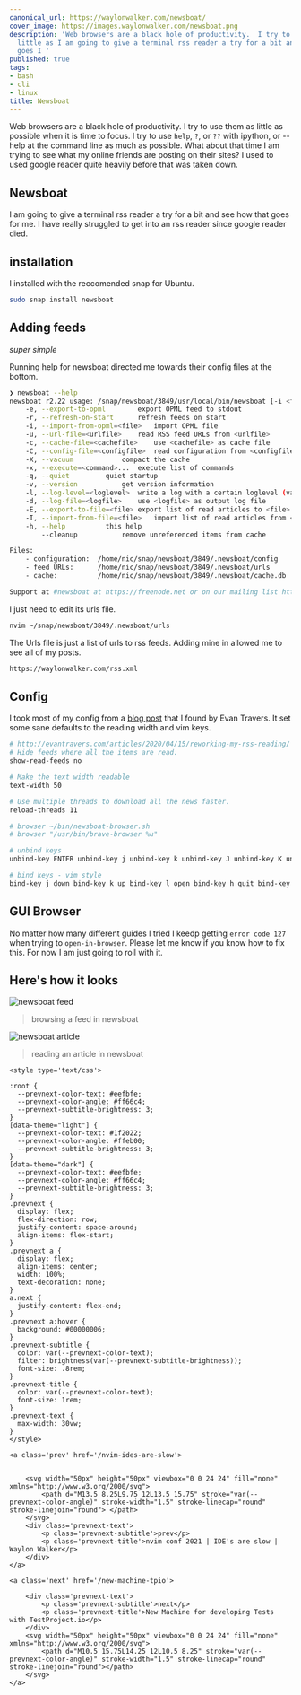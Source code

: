 ```yaml
---
canonical_url: https://waylonwalker.com/newsboat/
cover_image: https://images.waylonwalker.com/newsboat.png
description: 'Web browsers are a black hole of productivity.  I try to use them as
  little as I am going to give a terminal rss reader a try for a bit and see how that
  goes I '
published: true
tags:
- bash
- cli
- linux
title: Newsboat
---
```


Web browsers are a black hole of productivity.  I try to use them as little as possible when it is time to focus.  I try to use `help`, `?`, or `??` with ipython, or --help at the command line as much as possible.  What about that time I am trying to see what my online friends are posting on their sites?  I used to used google reader quite heavily before that was taken down.

## Newsboat

I am going to give a terminal rss reader a try for a bit and see how that goes for me.  I have really struggled to get into an rss reader since google reader died.

## installation

I installed with the reccomended snap for Ubuntu.

``` bash
sudo snap install newsboat
```

## Adding feeds
_super simple_

Running help for newsboat directed me towards their config files at the bottom.

``` bash
❯ newsboat --help
newsboat r2.22 usage: /snap/newsboat/3849/usr/local/bin/newsboat [-i <file>|-e] [-u <urlfile>] [-c <cachefile>] [-x <command> ...] [-h]
    -e, --export-to-opml        export OPML feed to stdout
    -r, --refresh-on-start      refresh feeds on start
    -i, --import-from-opml=<file>   import OPML file
    -u, --url-file=<urlfile>    read RSS feed URLs from <urlfile>
    -c, --cache-file=<cachefile>    use <cachefile> as cache file
    -C, --config-file=<configfile>  read configuration from <configfile>
    -X, --vacuum            compact the cache
    -x, --execute=<command>...  execute list of commands
    -q, --quiet         quiet startup
    -v, --version           get version information
    -l, --log-level=<loglevel>  write a log with a certain loglevel (valid values: 1 to 6)
    -d, --log-file=<logfile>    use <logfile> as output log file
    -E, --export-to-file=<file> export list of read articles to <file>
    -I, --import-from-file=<file>   import list of read articles from <file>
    -h, --help          this help
        --cleanup           remove unreferenced items from cache

Files:
    - configuration:  /home/nic/snap/newsboat/3849/.newsboat/config
    - feed URLs:      /home/nic/snap/newsboat/3849/.newsboat/urls
    - cache:          /home/nic/snap/newsboat/3849/.newsboat/cache.db

Support at #newsboat at https://freenode.net or on our mailing list https://groups.google.com/g/newsboat For more information, check out https://newsboat.org/
```

I just need to edit its urls file.

``` bash
nvim ~/snap/newsboat/3849/.newsboat/urls
```

The Urls file is just a list of urls to rss feeds.  Adding mine in allowed me to see all of my posts.

``` bash
https://waylonwalker.com/rss.xml
```


## Config

I took most of my config from a [blog post](http://evantravers.com/articles/2020/04/15/reworking-my-rss-reading/) that I found by Evan Travers.  It set some sane defaults to the reading width and vim keys.


``` bash
# http://evantravers.com/articles/2020/04/15/reworking-my-rss-reading/
# Hide feeds where all the items are read.
show-read-feeds no

# Make the text width readable
text-width 50

# Use multiple threads to download all the news faster.
reload-threads 11

# browser ~/bin/newsboat-browser.sh
# browser "/usr/bin/brave-browser %u"

# unbind keys
unbind-key ENTER unbind-key j unbind-key k unbind-key J unbind-key K unbind-key ^D unbind-key ^U unbind-key o unbind-key g unbind-key G

# bind keys - vim style
bind-key j down bind-key k up bind-key l open bind-key h quit bind-key ^D pagedown bind-key ^U pageup bind-key b toggle-source-view bind-key U toggle-show-read-feeds bind-key u show-urls bind-key g home bind-key G end bind-key b open-in-browser-and-mark-read bind-key B open-in-browser bind-key i sort bind-key I rev-sort
```

## GUI Browser

No matter how many different guides I tried I keedp getting `error code 127` when trying to `open-in-browser`.  Please let me know if you know how to fix this. For now I am just going to roll with it.


## Here's how it looks

![newsboat feed](https://images.waylonwalker.com/newsboat-feed-waylonwalker-com.png)

> browsing a feed in newsboat

![newsboat article](https://images.waylonwalker.com/newsboat-article.png)

> reading an article in newsboat
<div class='prevnext'>

    <style type='text/css'>

    :root {
      --prevnext-color-text: #eefbfe;
      --prevnext-color-angle: #ff66c4;
      --prevnext-subtitle-brightness: 3;
    }
    [data-theme="light"] {
      --prevnext-color-text: #1f2022;
      --prevnext-color-angle: #ffeb00;
      --prevnext-subtitle-brightness: 3;
    }
    [data-theme="dark"] {
      --prevnext-color-text: #eefbfe;
      --prevnext-color-angle: #ff66c4;
      --prevnext-subtitle-brightness: 3;
    }
    .prevnext {
      display: flex;
      flex-direction: row;
      justify-content: space-around;
      align-items: flex-start;
    }
    .prevnext a {
      display: flex;
      align-items: center;
      width: 100%;
      text-decoration: none;
    }
    a.next {
      justify-content: flex-end;
    }
    .prevnext a:hover {
      background: #00000006;
    }
    .prevnext-subtitle {
      color: var(--prevnext-color-text);
      filter: brightness(var(--prevnext-subtitle-brightness));
      font-size: .8rem;
    }
    .prevnext-title {
      color: var(--prevnext-color-text);
      font-size: 1rem;
    }
    .prevnext-text {
      max-width: 30vw;
    }
    </style>
    
    <a class='prev' href='/nvim-ides-are-slow'>
    

        <svg width="50px" height="50px" viewbox="0 0 24 24" fill="none" xmlns="http://www.w3.org/2000/svg">
            <path d="M13.5 8.25L9.75 12L13.5 15.75" stroke="var(--prevnext-color-angle)" stroke-width="1.5" stroke-linecap="round" stroke-linejoin="round"> </path>
        </svg>
        <div class='prevnext-text'>
            <p class='prevnext-subtitle'>prev</p>
            <p class='prevnext-title'>nvim conf 2021 | IDE's are slow | Waylon Walker</p>
        </div>
    </a>
    
    <a class='next' href='/new-machine-tpio'>
    
        <div class='prevnext-text'>
            <p class='prevnext-subtitle'>next</p>
            <p class='prevnext-title'>New Machine for developing Tests with TestProject.io</p>
        </div>
        <svg width="50px" height="50px" viewbox="0 0 24 24" fill="none" xmlns="http://www.w3.org/2000/svg">
            <path d="M10.5 15.75L14.25 12L10.5 8.25" stroke="var(--prevnext-color-angle)" stroke-width="1.5" stroke-linecap="round" stroke-linejoin="round"></path>
        </svg>
    </a>
  </div>